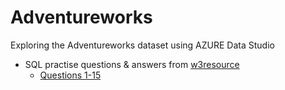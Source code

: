 # Adventureworks
Exploring the Adventureworks dataset using AZURE Data Studio

* SQL practise questions & answers from [w3resource](https://www.w3resource.com/sql-exercises/adventureworks/adventureworks-exercises.php)
  * [Questions 1-15](https://github.com/Tareqhaboukh/Adventureworks/blob/main/w3resource%20SQL%20Practice/Questions%201-15.ipynb)

